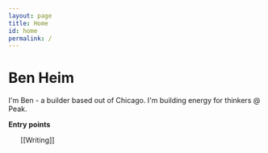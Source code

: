 ```yaml
---
layout: page
title: Home
id: home
permalink: /
---
```


# Ben Heim

I'm Ben - a builder based out of Chicago. I'm building energy for thinkers @ Peak.

<strong>Entry points</strong>

<ul>
[[Writing]]
</ul>

<style>
  .wrapper {
    max-width: 46em;
  }
</style>
